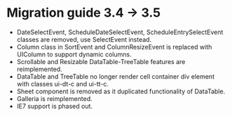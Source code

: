 # Migration guide 3.4 -> 3.5

* DateSelectEvent, ScheduleDateSelectEvent, ScheduleEntrySelectEvent classes are removed, use SelectEvent instead.
* Column class in SortEvent and ColumnResizeEvent is replaced with UIColumn to support dynamic columns.
* Scrollable and Resizable DataTable-TreeTable features are reimplemented.
* DataTable and TreeTable no longer render cell container div element with classes ui-dt-c and ui-tt-c.
* Sheet component is removed as it duplicated functionality of DataTable.
* Galleria is reimplemented.
* IE7 support is phased out.
